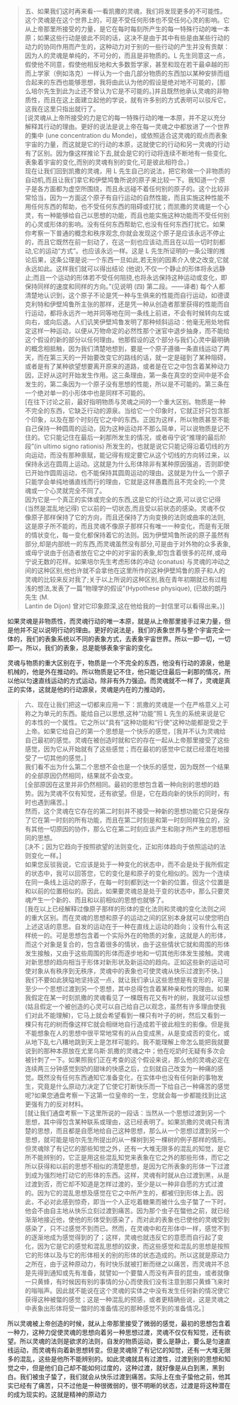 <blockquote data-pid="ACthE_9e">五、如果我们这时再来看-一看凯撒的灵魂，我们将发现更多的不可能性。这个灵魂是在这个世界上的，可是不受任何形体也不受任何心灵的影响。它从上帝那里所接受的力量，是它在每时每刻所产生的每一特殊行动的唯一本原；如果这些行动是彼此不同的话，这决不是由于其中有些是由某些行动的动力的协同作用而产生的，这种动力对于别的一些行动的产生并没有贡献：因为人的灵魂是单纯的，不可分的，而且是非物质的。L 先生同意这一点，假使他不同意，假使他相反地和大多数哲学家，甚至和现在若干最卓越的形而上学家（例如洛克）一样认为一个由几部分物质的东西加以某种安排而组合起来的东西也能够思想，我将由此认为他的假设是绝对地不可能的，[那么培尔先生到此为止还不曾认为它是不可能的。]并且既然他承认灵魂的非物质性，而且在这上面建立起他的学说，就有许多别的方式表明可以驳斥它，这我在这里只指出就行了。<br>[说灵魂从上帝所接受的力是它的每一特殊行动的唯一本原，并不足以充分解释其行动的理由。更好的说法是说上帝在每一灵魂之中都放进了一个世界的集中 (une concentration du Monde)，或依照适合这灵魂的观点而表象宇宙的力量，而这就是它的行动的本原，这就使它的行动和另一灵魂的行动有了区别。因为像这样推论下去,就会是它的行动将连续不断地有一些变化,表象着宇宙的变化,而别的灵魂有别的变化,可是彼此相符合。〕<br>现在让我们回到凯撒的灵魂，用 L 先生自己的说法，把它称做一个非物质的自动机,而且让我们拿它和伊壁鸠鲁所说的原子来比较一下。我知道一个原子是各方面都为虚空所围绕，而且永远碰不着任何别的原子的。这个比较非常恰当，因为一方面这个原子有自行运动的自然性能，而且实施这种性能不用任何东西的帮助，也不受任何东西的阻碍或打扰；而凯撒的灵魂是一个心灵，有一种能够给自己以思想的功能，而且也能实施这种功能而不受任何别的心灵或形体的影响。没有任何东西帮助它,也没有任何东西打扰它。如果你考察一下普通的概念和秩序观念,你就会发现这个原子是应该永远不停止的，而且它既然在前一刻动了，在这一刻也应该动,而且在以后一切时刻都动,它的运动“方式”。也应该永远一样。这是 L 先生所证明的一条公理的推论后果，这条公理是说:一个东西一旦如此,若无别的因素介入使之改变,它就永远如此。这样我们就可以得出结论 (他说),不仅一个静止的形体将永远静止;而且一个运动的形体若不受任何阻挠,也将永远保持这种运动或变化，即保持同样的速度和同样的方向。”(见说明 (四) 第二段。——译者) 每个人都清楚地认识到，这个原子不论是凭一种与生俱来的性能而自行运动，如德谟克利特和伊壁鸠鲁所主张的那样，还是凭一种从创造者那里获得的性能而自行运动，都将永远齐一地并同等地在同一条线上前进，不会有时候转向左或向右，或向后退。人们讥笑伊壁鸠鲁发明了那种倾斜运动：他毫无用处地假定这样一种运动，以便从万物命定的必然性那个迷官中退步抽身，而不能给这个假设的新的部分以任何理由。他那假设的这个部分与我们心灵中最明确的概念相抵触，因为我们清楚地想到，要是一个原子遵循一条直线运动了两天，而在第三天的一开始要改变它的路线的话，就一定是碰到了某种阻碍，或者是有了某种欲望想要离开原来的道路，或者是在它之中包含着某种动力因，正好从这时开始发生作用。这三条理由，第一条在真空的空间中是不会发生的，第二条因为一个原子没有思想的性能，所以是不可能的。第三条在一个绝对单一的小形体中也是同样不可能的。<br>[在往下讨论之前，最好指明物质与灵魂之间的一个重大区别。物质是一种不完全的东西，它缺乏行动的源泉。当给它一个印象时，它就正好只包含那个印象，以及在那个时刻在它之中的东西。正因为这样，所以物质甚至不能自己保持一种圆周的运动，因为这种运动并不那么简单，可以说物质是记不住的。它只能记住在最后一刹那所发生的情况，或者毋宁说“推理的最后阶段”(in ultimo signo rationis) 所发生的，也就是说它只能记得沿着切线的方向运动，而没有那种禀赋，能记得有规定要它从这个切线的方向转过来，以保持永远在圆周上运动。这就是为什么形体除非有某种原因强追，否则即使已开始作圆周运动，也不能保持其圆周运动的理由。这就是为什么一个原子只能学会单纯地循直线而行的理由，它就是这样愚蠢而且不完全的;一个灵魂或一个心灵就完全不同了。<br>因为它是一个真正的实体或完全的东西,这是它的行动之源,可以说它记得 (当然是混乱地记得) 它以前的一切状态,而且受以前状态的感染。灵魂不仅像原子那样保持了它的方向，而且还保持了方向变换的法则或曲率的法则,这是原子所不能的，而且灵魂不像原子那样只有唯一一种变化，而是有无限的情状变化，每一变化都保持着它的法则。因为伊壁鸠鲁所说的原子虽然有部分,却是内部统一的东西,而灵魂虽然没有部分,可是由于对外物的众多表象,或毋宁说由于创造者放在它之中的对宇宙的表象,却包含着很多的花样,或毋宁说无数的花样。如果培尔先生考虑形体的冲动 (conatus) 与灵魂的冲动之间的这种区别,他也许就不会拿他在这里所作的这种伊壁鸠鲁的原子和人的灵魂的比较来反对我了;关于以上所说的这种区别,我在青年初期就已有过粗浅的想法,发表了一篇“物理学的假设”(Hypothese physique), (已故的朗丹先生 (M.<br>Lantin de Dijon) 曾对它印象颇深,这在他给我的一封信里可以看得出来。)]</blockquote><p data-pid="NujKdOwP">如果灵魂是非物质性，而灵魂行动的唯一本原，就是从上帝那里接手过来力量，但是他并不足以说明行动的理由。更好的说法是，我们的表象世界与整个宇宙完全一体的，我们的表象系统以不同的表象方式，去表象宇宙世界。所以一即一切，一切即一。所以，我们的表象，总是能够表象宇宙的变化。</p><p data-pid="XOxxI0JY">灵魂与物质的重大区别在于，物质是一个不完全的东西，他没有行动的源泉，他是机械的，他是外在推动的。所以物质是记不住，他只能记住最后一刹那的情况，所以他以匀速直线运动的方式运动，除非有外力强迫。而灵魂就不一样了，灵魂是真正的实体，这就是他的行动源泉，灵魂是内在的力推动的，</p><blockquote data-pid="tv2w64gM">六、现在让我们把这一切都来应用一下：凯撒的灵魂是一个在严格意义上可称之为单元的东西。能给自己以思想,这种“功能”照 L 先生的系统来说是它的本性的一个属性。它之所以“具有”这种功能和“行使”这种功能都是受之于上帝。如果它给自己的第一个思想是一个快乐的感觉，[我并不认为灵魂给自己最初的感觉。灵魂在被创造时就和它的存在一起从上帝那里接受了这些感觉，因为它从开始就有了这些感觉；而在最初的感觉中它就已经潜在地接受了一切其他的感觉。]<br>我们看不出为什么第二个思想不会也是一个快乐的感觉，因为既然一个结果的全部原因仍然相同，结果就不会改变。<br>[全部原因在这里并非仍然相同。最初的思想包含着一种向别的思想的趋势。因为灵魂不仅有知觉，还有欲望。但是，它在趋向新的快乐的同时，有时也遇到痛苦。]<br>然而，这个灵魂在它存在的第二时刻并不接受一种新的思想功能它只是保存了它在第一时刻的所有功能，而且在第二时刻是和第一时刻同样独立的，没有其他一切原因的协作，那么它在第二时刻应该产生和刚才所产生的思想相同的思想。<br>[决不；因为它趋向于按照欲望的法则变化，正如形体趋向于依照运动的法则变化一样。]<br>如果您反驳我说，它应该是处于一种变化的状态中，而不会是处于我所假定的状态中，我可以回答您，它的变化是和原子的变化相似的。因为一个连续在同一条线上运动的原子，在每一时刻都到达一个新的位置，但这个位置是和以前的位置相似的。因此，如果要灵魂总是处于变的状态中，那么只要灵魂产生一个新的、而且和以前相似的思想也就够了。<br>[我在以上已经解释过像原子那样的形体的变化法则和灵魂的变化法则之间的重大区别。而在灵魂的思想和原子的运动之间的区别本身就可以使您明白上述这话的意思。自发的运动在于一种在直线上运动的趋向；没有什么有这样统一的。可是思想包含着一个实际外在的物质的对象，这就是人的形体，而这个对象是复合的，包含着很多的情状，由于这些情状它就和周围的形体发生接触，又由于这些周围的形体而逐步地和一切其他形体发生接触。灵魂对新思想的趋向相当于形体对新形状及新运动的趋向。正如这些新的运动可使对象从有秩序到无秩序，灵魂中的表象也可使灵魂从快乐过渡到不快。]<br>我们不要如此狭隘地坚持这一点，就让我们承认这些思想是有变形的，可是至少一个思想过渡到另一个思想，其中总得包含着某种亲和性的理由。如果我假定在某一时刻凯撒的灵魂看见了一棵既有花又有叶的树，我就可以设想 (姑且假定一个被创造的心灵可以自己给自己以观念，虽然有许多理由使我们对此不能理解)，它马上就会希望看到一棵只有叶子的树，然后又看到一棵只有花的树而像这样它就会相继地自行造成若干彼此相生的影像。但是我不能想象在人的思想中很平常地常有的从白变成黑，从是变成否的变化，或从地下乱七八糟地跳到天上是怎样可能的。我不能理解上帝怎么能把我就要说到的那种本原放在尤里乌斯·凯撒的灵魂之中；他在吃奶时无疑有多次会被针刺了一下。如果照我们正在考查的这个假设来说，那么他的灵魂必定在连续两三分钟感觉到奶的甜味的快感之后，立刻就自己改变为一种痛的感觉。既然没有任何东西通知它准备变化，在实体中也没有任何新的事物发生，究竟是什么原动力决定了它使它打断快乐而一下给自己一种痛苦的感觉呢?如果您通盘考察一下这第一位皇帝的一生，您就会每一步都能找到比这更强有力的反对材料。<br>[就让我们通盘考察一下这里所说的一段话：当然从一个思想过渡到另一个思想，其中得包含某种联系或理由，这已经表明了。如果凯撒的灵魂只有清楚的思想，而且都是自愿地给自己这种思想，那么从一个思想过渡到另一个思想，就可能是培尔先生所提出的从一棵树到另一棵树的例子那样的情形。但灵魂除了有记忆的那些知觉之外，还有一大堆无限多的混乱的知觉，是它所不能辨别的，它正是用这些混乱知党来表象在它之外的那些形体，而它之所以获得和以前的思想不相似的清楚思想，是因为它所表象的形体一下过渡到成为强烈地打动它的形体的东西。这样，灵魂有时就从白过渡到黑，从是过渡到否，而它却不知道是怎样过渡的，至少是以一种非自愿的方式过渡的。因为它的混乱思想及感觉在它之中所产生的，都被归到形体上去。因此，不必对此感到惊奇，即当一个人正吃着糖果而被什么虫子螫了一下时，他会不由自主地从快乐立刻过渡到痛苦。因为那个虫子在螫他之前，就已经渐渐地接近他，使他的形体受到感染了，而对此的表象也已使他的灵魂受到感染了，只不过感觉不到而已。然而，在灵魂中和在形体中一样，感觉不到的逐渐地成为感觉得到的了；这样，灵魂也就违反它的意愿而自行起了变化，因为它是它的感觉和混乱思想的奴隶，而这些感觉和混乱的思想是按照它的形体以及与它的形体相关的别的形体的状态造成的。所以这就是原动力之所在，由于这种原动力，有时快乐就被打断而继之以痛苦，而灵魂并不总是先得到通知或先有准备，就譬如一个要螫人而没有声音的昆虫，或者就像一只黄蜂，有时候因有别的事情的分心而使我们没有注意到那只黄蜂飞来时的嗡嗡声。因此就不能说在这个灵魂的实体之中没有发生任何新的情况使它获得这种被螫的感觉；这是一种混乱的预感，或者更精确些说，这是灵魂之中表象出形体将受一螫时的准备情况的那种感觉不到的准备情况。］</blockquote><p data-pid="lJo0lTSS">所以灵魂被上帝创造的时候，就从上帝那里接受了微弱的感觉，最初的思想包含着一种力，这种力促使灵魂的思想向着另一种思想过渡，灵魂不仅仅有知觉，还有欲望。所以灵魂的法则是欲求的法则，自发的物质运动，要么是静止，要么是匀速直线运动，而灵魂有向着新思想转变。但是灵魂除了有记忆的知觉，还有一大堆无限多的混乱，这些是他所不能辨别的。如此灵魂就具有过渡性，过渡到别的思想和知觉之中，但是他们自己却不能如何过度的，这种过渡，就好像是从白到黑，黑到白。我们被虫子蛰了，我们就会从快乐过渡到痛苦。实际上在虫子蛰他之前，他其实已经有了痛苦，只不过他是一种很微弱的，很不明晰的状态，过渡是将这种潜在的成为现实的。这就是精神的原动力<br></p><p data-pid="1YuAjW6G"><br> </p><p></p><p></p><p></p><p></p><p></p><p></p><p></p><p></p><p></p><p></p><p></p><p></p><p></p><p></p><p></p><p></p><p></p><p></p><p></p><p></p><p></p><p></p><p></p><p></p><p></p><p></p>